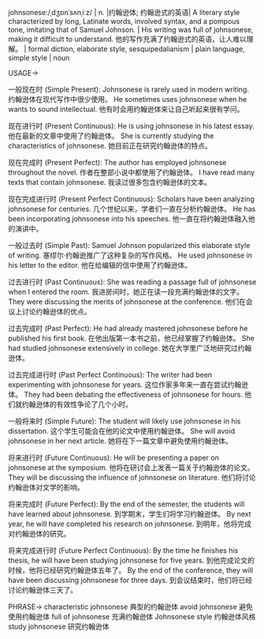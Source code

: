 johnsonese:/ˌdʒɒnˈsʌnˌiːz/ | n. |约翰逊体; 约翰逊式的英语| A literary style characterized by long, Latinate words, involved syntax, and a pompous tone, imitating that of Samuel Johnson. |  His writing was full of johnsonese, making it difficult to understand. 他的写作充满了约翰逊式的英语，让人难以理解。 |  formal diction, elaborate style, sesquipedalianism | plain language, simple style | noun

USAGE->

一般现在时 (Simple Present):
Johnsonese is rarely used in modern writing.  约翰逊体在现代写作中很少使用。
He sometimes uses johnsonese when he wants to sound intellectual. 他有时会用约翰逊体来让自己听起来很有学问。

现在进行时 (Present Continuous):
He is using johnsonese in his latest essay. 他在最新的文章中使用了约翰逊体。
She is currently studying the characteristics of johnsonese. 她目前正在研究约翰逊体的特点。

现在完成时 (Present Perfect):
The author has employed johnsonese throughout the novel. 作者在整部小说中都使用了约翰逊体。
I have read many texts that contain johnsonese. 我读过很多包含约翰逊体的文本。

现在完成进行时 (Present Perfect Continuous):
Scholars have been analyzing johnsonese for centuries.  几个世纪以来，学者们一直在分析约翰逊体。
He has been incorporating johnsonese into his speeches. 他一直在将约翰逊体融入他的演讲中。

一般过去时 (Simple Past):
Samuel Johnson popularized this elaborate style of writing. 塞缪尔·约翰逊推广了这种复杂的写作风格。
He used johnsonese in his letter to the editor. 他在给编辑的信中使用了约翰逊体。

过去进行时 (Past Continuous):
She was reading a passage full of johnsonese when I entered the room. 我进房间时，她正在读一段充满约翰逊体的文字。
They were discussing the merits of johnsonese at the conference. 他们在会议上讨论约翰逊体的优点。

过去完成时 (Past Perfect):
He had already mastered johnsonese before he published his first book. 在他出版第一本书之前，他已经掌握了约翰逊体。
She had studied johnsonese extensively in college. 她在大学里广泛地研究过约翰逊体。

过去完成进行时 (Past Perfect Continuous):
The writer had been experimenting with johnsonese for years.  这位作家多年来一直在尝试约翰逊体。
They had been debating the effectiveness of johnsonese for hours. 他们就约翰逊体的有效性争论了几个小时。

一般将来时 (Simple Future):
The student will likely use johnsonese in his dissertation.  这个学生可能会在他的论文中使用约翰逊体。
She will avoid johnsonese in her next article. 她将在下一篇文章中避免使用约翰逊体。

将来进行时 (Future Continuous):
He will be presenting a paper on johnsonese at the symposium. 他将在研讨会上发表一篇关于约翰逊体的论文。
They will be discussing the influence of johnsonese on literature. 他们将讨论约翰逊体对文学的影响。

将来完成时 (Future Perfect):
By the end of the semester, the students will have learned about johnsonese. 到学期末，学生们将学习约翰逊体。
By next year, he will have completed his research on johnsonese. 到明年，他将完成对约翰逊体的研究。

将来完成进行时 (Future Perfect Continuous):
By the time he finishes his thesis, he will have been studying johnsonese for five years.  到他完成论文的时候，他将已经研究约翰逊体五年了。
By the end of the conference, they will have been discussing johnsonese for three days. 到会议结束时，他们将已经讨论约翰逊体三天了。


PHRASE->
characteristic johnsonese  典型的约翰逊体
avoid johnsonese  避免使用约翰逊体
full of johnsonese  充满约翰逊体
Johnsonese style  约翰逊体风格
study johnsonese  研究约翰逊体

